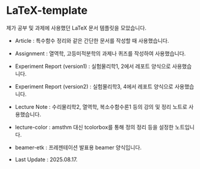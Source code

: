 # LaTeX-template
제가 공부 및 과제에 사용했던 LaTeX 문서 템플릿을 모았습니다.

- Article : 특수함수 정리와 같은 간단한 문서를 작성할 때 사용했습니다.
- Assignment : 열역학, 고등미적분학의 과제나 퀴즈를 작성하여 사용했습니다.
- Experiment Report (version1) : 실험물리학1, 2에서 레포트 양식으로 사용했습니다.
- Experiment Report (version2) : 실험물리학3, 4에서 레포트 양식으로 사용했습니다.
- Lecture Note : 수리물리학2, 열역학, 복소수함수론1 등의 강의 및 정리 노트로 사용했습니다.
- lecture-color : amsthm 대신 tcolorbox를 통해 정의 정리 등을 설정한 노트입니다.
- beamer-etk : 프레젠테이션 발표용 beamer 양식입니다.


- Last Update : 2025.08.17.
